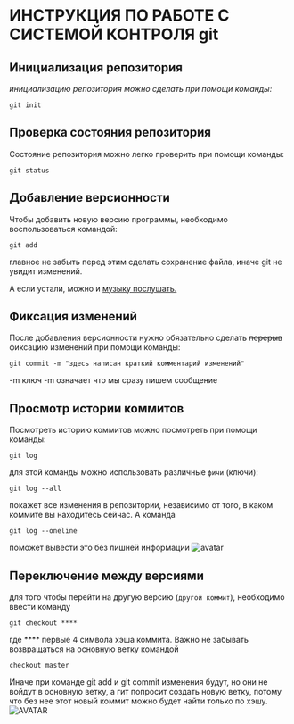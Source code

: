 # **ИНСТРУКЦИЯ ПО РАБОТЕ С СИСТЕМОЙ КОНТРОЛЯ git**
## **Инициализация репозитория**

*инициализацию репозитория можно сделать при помощи команды:*

    git init
## **Проверка состояния репозитория**

Состояние репозитория можно легко проверить при помощи команды:

    git status
## Добавление версионности
Чтобы добавить новую версию программы, необходимо воспользоваться командой:

    git add
главное не забыть перед этим сделать сохранение файла, иначе git не увидит изменений.

А если устали, можно и [музыку послушать.](https://www.youtube.com/watch?v=pTnMSJDjknw&list=PL4fGSI1pDJn6cLcPmcc9b_l8oM0aJtsqL&index=58)
## Фиксация изменений
После добавления версионности нужно обязательно сделать ~~перерыв~~ фиксацию изменений при помощи команды:
    
    git commit -m "здесь написан краткий комментарий изменений"
-m ключ -m означает что мы сразу пишем сообщение
## Просмотр истории коммитов
Посмотреть историю коммитов можно посмотреть при помощи команды:

    git log
для этой команды можно использовать различные ``фичи`` (ключи):

    git log --all
покажет все изменения в репозитории, независимо от того, в каком коммите вы находитесь сейчас. А команда

    git log --oneline
поможет вывести это без лишней информации
![avatar](https://a.d-cd.net/HIAAAgKyMOA-960.jpg)
## Переключение между версиями
для того чтобы перейти на другую версию (``другой коммит``),
необходимо ввеcти команду

    git checkout ****
где **** первые 4 символа хэша коммита. Важно не забывать возвращаться на основную ветку командой

    checkout master
Иначе при команде git add и git commit изменения будут, но они не войдут в основную ветку, а гит попросит создать новую ветку, потому что без нее этот новый коммит можно будет найти только по хэшу.
![AVATAR](https://anime-fans.ru/wp-content/uploads/2021/02/Topovye-memy-na-vse-sluchai-zhizni-1.jpeg)